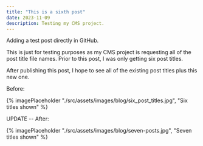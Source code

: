 ```yaml
---
title: "This is a sixth post"
date: 2023-11-09
description: Testing my CMS project.
---
```

Adding a test post directly in GitHub.

This is just for testing purposes as my CMS project is requesting all of the post title file names. Prior to this post, I was only getting six post titles.

After publishing this post, I hope to see all of the existing post titles plus this new one.

Before:

{% imagePlaceholder "./src/assets/images/blog/six_post_titles.jpg", "Six titles shown" %}

UPDATE -- After:

{% imagePlaceholder "./src/assets/images/blog/seven-posts.jpg", "Seven titles shown" %}
